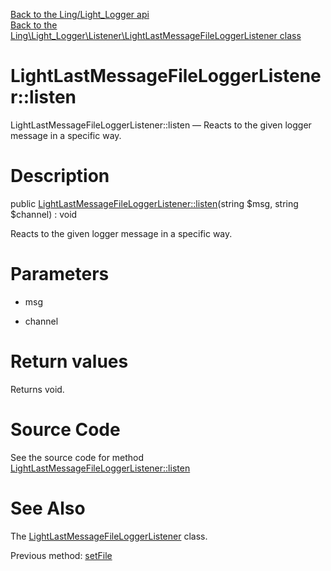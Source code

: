 [Back to the Ling/Light_Logger api](https://github.com/lingtalfi/Light_Logger/blob/master/doc/api/Ling/Light_Logger.md)<br>
[Back to the Ling\Light_Logger\Listener\LightLastMessageFileLoggerListener class](https://github.com/lingtalfi/Light_Logger/blob/master/doc/api/Ling/Light_Logger/Listener/LightLastMessageFileLoggerListener.md)


LightLastMessageFileLoggerListener::listen
================



LightLastMessageFileLoggerListener::listen — Reacts to the given logger message in a specific way.




Description
================


public [LightLastMessageFileLoggerListener::listen](https://github.com/lingtalfi/Light_Logger/blob/master/doc/api/Ling/Light_Logger/Listener/LightLastMessageFileLoggerListener/listen.md)(string $msg, string $channel) : void




Reacts to the given logger message in a specific way.




Parameters
================


- msg

    

- channel

    


Return values
================

Returns void.








Source Code
===========
See the source code for method [LightLastMessageFileLoggerListener::listen](https://github.com/lingtalfi/Light_Logger/blob/master/Listener/LightLastMessageFileLoggerListener.php#L53-L57)


See Also
================

The [LightLastMessageFileLoggerListener](https://github.com/lingtalfi/Light_Logger/blob/master/doc/api/Ling/Light_Logger/Listener/LightLastMessageFileLoggerListener.md) class.

Previous method: [setFile](https://github.com/lingtalfi/Light_Logger/blob/master/doc/api/Ling/Light_Logger/Listener/LightLastMessageFileLoggerListener/setFile.md)<br>

